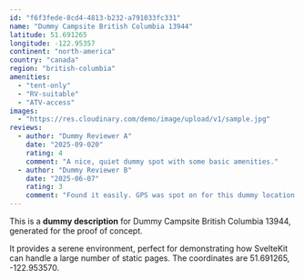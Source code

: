 ```yaml
---
id: "f6f3fede-8cd4-4813-b232-a791033fc331"
name: "Dummy Campsite British Columbia 13944"
latitude: 51.691265
longitude: -122.95357
continent: "north-america"
country: "canada"
region: "british-columbia"
amenities:
  - "tent-only"
  - "RV-suitable"
  - "ATV-access"
images:
  - "https://res.cloudinary.com/demo/image/upload/v1/sample.jpg"
reviews:
  - author: "Dummy Reviewer A"
    date: "2025-09-020"
    rating: 4
    comment: "A nice, quiet dummy spot with some basic amenities."
  - author: "Dummy Reviewer B"
    date: "2025-06-07"
    rating: 3
    comment: "Found it easily. GPS was spot on for this dummy location."
---
```


This is a **dummy description** for Dummy Campsite British Columbia 13944, generated for the proof of concept.

It provides a serene environment, perfect for demonstrating how SvelteKit can handle a large number of static pages. The coordinates are 51.691265, -122.953570.
